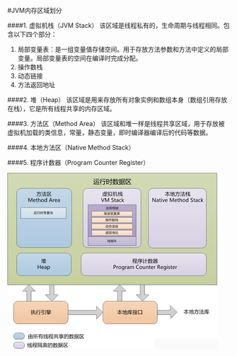 #JVM内存区域划分

####1. 虚拟机栈（JVM Stack）
该区域是线程私有的，生命周期与线程相同。包含以下四个部分：  
1) 局部变量表：是一组变量值存储空间。用于存放方法参数和方法中定义的局部变量。局部变量表的空间在编译时完成分配。  
2) 操作数栈  
3) 动态链接  
4) 方法返回地址  

####2. 堆（Heap）
该区域是用来存放所有对象实例和数组本身（数组引用存放在栈），它是所有线程共享的内存区域。

####3. 方法区（Method Area）
该区域和堆一样是线程共享区域，用于存放被虚拟机加载的类信息，常量，静态变量，即时编译器编译后的代码等数据。

####4. 本地方法区（Native Method Stack）

####5. 程序计数器（Program Counter Register）

![jvm](images/jvm.png)